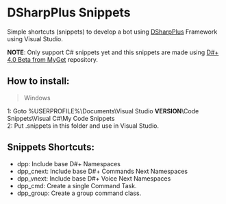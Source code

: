 # DSharpPlus Snippets
Simple shortcuts (snippets) to develop a bot using <a href="https://github.com/DSharpPlus/DSharpPlus">DSharpPlus</a> Framework using Visual Studio.

**NOTE**: Only support C# snippets yet and this snippets are made using <a href="https://www.myget.org/gallery/dsharpplus-nightly">D#+ 4.0 Beta from MyGet</a> repository.

## How to install:<br>
> Windows

1: Goto %USERPROFILE%\Documents\Visual Studio **VERSION**\Code Snippets\Visual C#\My Code Snippets<br>
2: Put .snippets in this folder and use in Visual Studio.


## Snippets Shortcuts:<br>
- dpp: Include base D#+ Namespaces<br>
- dpp_cnext: Include base D#+ Commands Next Namespaces<br>
- dpp_vnext: Include base D#+ Voice Next Namespaces<br>
- dpp_cmd: Create a single Command Task.<br>
- dpp_group: Create a group command class.<br>
